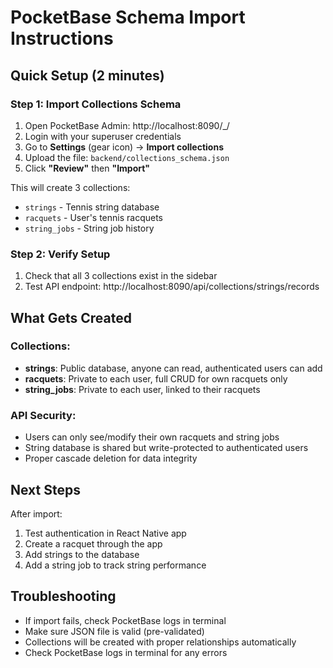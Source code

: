 # PocketBase Schema Import Instructions

## Quick Setup (2 minutes)

### Step 1: Import Collections Schema
1. Open PocketBase Admin: http://localhost:8090/_/
2. Login with your superuser credentials
3. Go to **Settings** (gear icon) → **Import collections**
4. Upload the file: `backend/collections_schema.json`
5. Click **"Review"** then **"Import"**

This will create 3 collections:
- `strings` - Tennis string database
- `racquets` - User's tennis racquets  
- `string_jobs` - String job history

### Step 2: Verify Setup
1. Check that all 3 collections exist in the sidebar
2. Test API endpoint: http://localhost:8090/api/collections/strings/records

## What Gets Created

### Collections:
- **strings**: Public database, anyone can read, authenticated users can add
- **racquets**: Private to each user, full CRUD for own racquets only
- **string_jobs**: Private to each user, linked to their racquets

### API Security:
- Users can only see/modify their own racquets and string jobs
- String database is shared but write-protected to authenticated users
- Proper cascade deletion for data integrity

## Next Steps
After import:
1. Test authentication in React Native app
2. Create a racquet through the app
3. Add strings to the database
4. Add a string job to track string performance

## Troubleshooting
- If import fails, check PocketBase logs in terminal
- Make sure JSON file is valid (pre-validated)
- Collections will be created with proper relationships automatically
- Check PocketBase logs in terminal for any errors